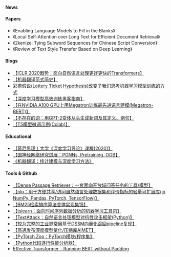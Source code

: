 #### News


#### Papers
- 《Enabling Language Models to Fill in the Blanks》
- 《Local Self-Attention over Long Text for Efficient Document Retrieval》
- 《2kenize: Tying Subword Sequences for Chinese Script Conversion》
- 《Review of Text Style Transfer Based on Deep Learning》


#### Blogs
- [【ICLR 2020趋势：面向自然语言处理更好更快的Transformers】](http://gsarti.com/post/iclr2020-transformers/)
- [【机器翻译范式简史】](https://medium.com/huggingface/a-brief-history-of-machine-translation-paradigms-d5c09d8a5b7e)
- [彩票假说(Lottery Ticket Hypothesis)改变了我们思考机器学习模型训练的方式](https://medium.com/@jrodthoughts/one-of-the-most-important-papers-in-modern-machine-learning-was-published-almost-a-year-ago-e46c46255e78)
- [【深度学习模型高效训练黑客指南】](https://towardsdatascience.com/a-hackers-guide-to-efficiently-train-deep-learning-models-b2cccbd1bc0a)
- [【在NVIDIA A100 GPU上用Megatron训练最先进语言建模(Megatron-BERT)】](https://devblogs.nvidia.com/language-modeling-using-megatron-a100-gpu/)
- [【不存在的词：用GPT-2变体从头生成新词及其定义、例句】](https://www.thisworddoesnotexist.com/)
- [【T5模型微调示例(Colab)】](https://colab.research.google.com/drive/176NSaYjc2eeI-78oLH_F9-YV3po3qQQO?usp=sharing)

#### Educational
- [【慕尼黑理工大学《深度学习导论》课程(2020)】](https://niessner.github.io/I2DL/)
- [【图神经网络研究进展：PGNNs, Pretraining, OGB】](http://i.stanford.edu/~jure/pub/talks2/graphsage2-pgnn-pretraining-ogb-apr20-short.pdf)
- [《机器翻译：统计建模与深度学习方法》](https://github.com/NiuTrans/MTBook)

#### Tools & Github
- [【Dense Passage Retriever：一套面向开放域问答任务的工具/模型】](https://github.com/facebookresearch/DPR)
- [【nlp：用于方便共享/访问自然语言处理数据集和评价指标的轻量可扩展库(in NumPy, Pandas, PyTorch, TensorFlow)】](https://github.com/huggingface/nlp)
- [【BM25检索排序算法变体实现集锦】](https://github.com/dorianbrown/rank_bm25)
- [【tslearn：面向时间序列数据分析的机器学习工具包】](https://github.com/tslearn-team/tslearn)
- [【TextAttack：自然语言处理模型对抗性攻击框架(Python)】](https://github.com/QData/TextAttack)
- [【较为完整的工业界常用基于DSSM向量化召回pipeline复现】](https://github.com/wangzhegeek/DSSM-Lookalike)
- [【高通发布深度模型量化/压缩库AIMET】](https://www.qualcomm.com/news/onq/2020/05/04/open-sourcing-ai-model-efficiency-toolkit)
- [【PyTorch Zoo：PyTorch模块/程序集】](https://medium.com/pytorch/pytorch-zoo-a-collection-of-useful-modules-and-utilities-in-pytorch-c05ca4d500d8)
- [【Python代码逐行性能分析器】](https://github.com/pyutils/line_profiler)
- [Effective Transformer - Running BERT without Padding](https://github.com/bytedance/effective_transformer)